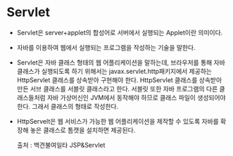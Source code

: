 # Servlet

- Servlet은 server+applet의 합성어로 서버에서 실행되는 Applet이란 의미이다.
- 자바를 이용하여 웹에서 실행되는 프로그램을 작성하는 기술을 말한다. 

- Servlet은 자바 클래스 형태의 웹 어플리케이션을 말하는데, 
브라우저를 통해 자바 클래스가 실행되도록 하기 위해서는 javax.servlet.http패키지에서
제공하는 HttpServlet 클래스를 상속받아 구현해야 한다. HttpServlet 클래스를 상속받아 
만든 서브 클래스를 서블릿 클래스라고 한다. 서블릿 또한 자바 프로그램의 다른 클래스들처럼
자바 가상머신인 JVM에서 동작해야 하므로 클래스 파일이 생성되어야 한다. 
그래서 클래스의 형태로 작성한다. 

- HttpServelt은 웹 서비스가 가능한 웹 어플리케이션을 제작할 수 있도록 
자바를 확장해 놓은 클래스로 톰캣을 설치하면 제공된다. 

  출처 : 백견불여일타 JSP&Servlet